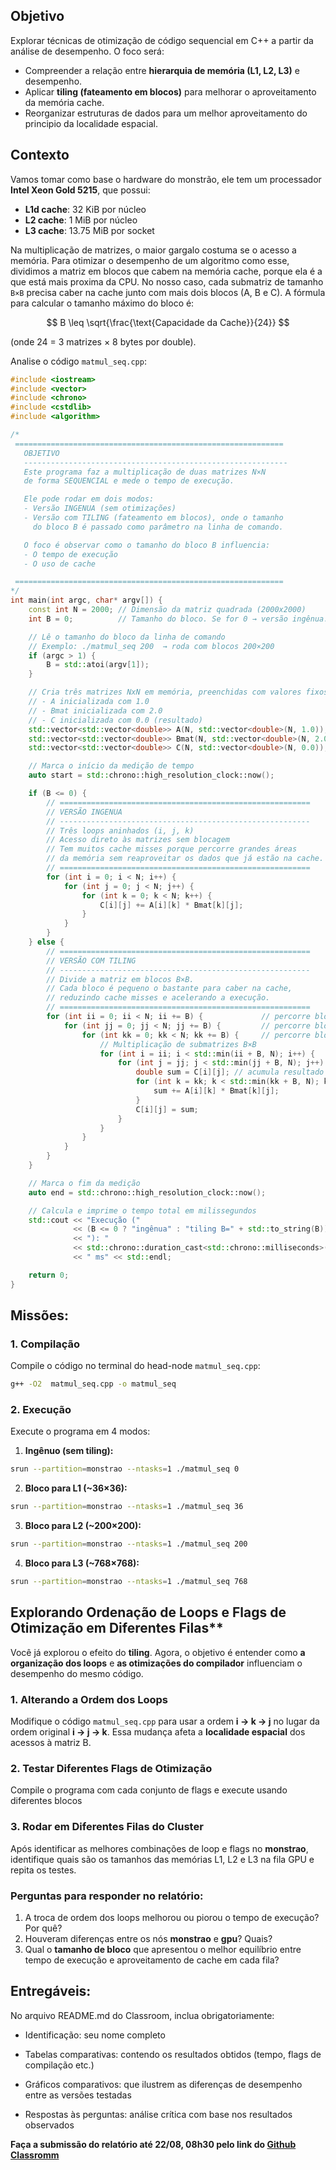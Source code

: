 
## Objetivo
Explorar técnicas de otimização de código sequencial em C++ a partir da análise de desempenho.
O foco será:

* Compreender a relação entre **hierarquia de memória (L1, L2, L3)** e desempenho.
* Aplicar **tiling (fateamento em blocos)** para melhorar o aproveitamento da memória cache.
* Reorganizar estruturas de dados para um melhor aproveitamento do principio da localidade espacial.


##  Contexto

Vamos tomar como base o hardware do monstrão, ele tem um processador **Intel Xeon Gold 5215**, que possui:

* **L1d cache**: 32 KiB por núcleo
* **L2 cache**: 1 MiB por núcleo
* **L3 cache**: 13.75 MiB por socket



Na multiplicação de matrizes, o maior gargalo costuma se o acesso a memória. Para otimizar o desempenho de um algoritmo como esse,  dividimos a matriz em blocos que cabem na memória cache, porque ela é a que está mais proxima da CPU. No nosso caso, cada submatriz de tamanho `B×B` precisa caber na cache junto com mais dois blocos (A, B e C). A fórmula para calcular o tamanho máximo do bloco é:

$$
B \leq \sqrt{\frac{\text{Capacidade da Cache}}{24}}
$$

(onde 24 = 3 matrizes × 8 bytes por double).

Analise o código `matmul_seq.cpp`:

```cpp 
#include <iostream>
#include <vector>
#include <chrono>
#include <cstdlib>
#include <algorithm>

/*
 ============================================================
   OBJETIVO
   -----------------------------------------------------------
   Este programa faz a multiplicação de duas matrizes N×N
   de forma SEQUENCIAL e mede o tempo de execução.

   Ele pode rodar em dois modos:
   - Versão INGENUA (sem otimizações)
   - Versão com TILING (fateamento em blocos), onde o tamanho
     do bloco B é passado como parâmetro na linha de comando.

   O foco é observar como o tamanho do bloco B influencia:
   - O tempo de execução 
   - O uso de cache

 ============================================================
*/
int main(int argc, char* argv[]) {
    const int N = 2000; // Dimensão da matriz quadrada (2000x2000)
    int B = 0;          // Tamanho do bloco. Se for 0 → versão ingênua.

    // Lê o tamanho do bloco da linha de comando
    // Exemplo: ./matmul_seq 200  → roda com blocos 200×200
    if (argc > 1) {
        B = std::atoi(argv[1]);
    }

    // Cria três matrizes NxN em memória, preenchidas com valores fixos
    // - A inicializada com 1.0
    // - Bmat inicializada com 2.0
    // - C inicializada com 0.0 (resultado)
    std::vector<std::vector<double>> A(N, std::vector<double>(N, 1.0));
    std::vector<std::vector<double>> Bmat(N, std::vector<double>(N, 2.0));
    std::vector<std::vector<double>> C(N, std::vector<double>(N, 0.0));

    // Marca o início da medição de tempo
    auto start = std::chrono::high_resolution_clock::now();

    if (B <= 0) {
        // ========================================================
        // VERSÃO INGENUA
        // --------------------------------------------------------
        // Três loops aninhados (i, j, k)
        // Acesso direto às matrizes sem blocagem
        // Tem muitos cache misses porque percorre grandes áreas
        // da memória sem reaproveitar os dados que já estão na cache.
        // ========================================================
        for (int i = 0; i < N; i++) {
            for (int j = 0; j < N; j++) {
                for (int k = 0; k < N; k++) {
                    C[i][j] += A[i][k] * Bmat[k][j];
                }
            }
        }
    } else {
        // ========================================================
        // VERSÃO COM TILING
        // --------------------------------------------------------
        // Divide a matriz em blocos B×B.
        // Cada bloco é pequeno o bastante para caber na cache,
        // reduzindo cache misses e acelerando a execução.
        // ========================================================
        for (int ii = 0; ii < N; ii += B) {             // percorre blocos de linhas
            for (int jj = 0; jj < N; jj += B) {         // percorre blocos de colunas
                for (int kk = 0; kk < N; kk += B) {     // percorre blocos intermediários
                    // Multiplicação de submatrizes B×B
                    for (int i = ii; i < std::min(ii + B, N); i++) {
                        for (int j = jj; j < std::min(jj + B, N); j++) {
                            double sum = C[i][j]; // acumula resultado local
                            for (int k = kk; k < std::min(kk + B, N); k++) {
                                sum += A[i][k] * Bmat[k][j];
                            }
                            C[i][j] = sum;
                        }
                    }
                }
            }
        }
    }

    // Marca o fim da medição
    auto end = std::chrono::high_resolution_clock::now();

    // Calcula e imprime o tempo total em milissegundos
    std::cout << "Execução (" 
              << (B <= 0 ? "ingênua" : "tiling B=" + std::to_string(B)) 
              << "): "
              << std::chrono::duration_cast<std::chrono::milliseconds>(end - start).count()
              << " ms" << std::endl;

    return 0;
}
```
## Missões:

### 1. Compilação

Compile o código no terminal do head-node `matmul_seq.cpp`:

```bash
g++ -O2  matmul_seq.cpp -o matmul_seq
```

### 2. Execução

Execute o programa em 4 modos:

1. **Ingênuo (sem tiling):**

```bash
srun --partition=monstrao --ntasks=1 ./matmul_seq 0
```

2. **Bloco para L1 (~36×36):**

```bash
srun --partition=monstrao --ntasks=1 ./matmul_seq 36
```

3. **Bloco para L2 (~200×200):**

```bash
srun --partition=monstrao --ntasks=1 ./matmul_seq 200
```

4. **Bloco para L3 (~768×768):**

```bash
srun --partition=monstrao --ntasks=1 ./matmul_seq 768
```
## Explorando Ordenação de Loops e Flags de Otimização em Diferentes Filas**

Você já explorou o efeito do **tiling**. Agora, o objetivo é entender como **a organização dos loops** e **as otimizações do compilador** influenciam o desempenho do mesmo código.


### 1. Alterando a Ordem dos Loops

Modifique o código `matmul_seq.cpp` para usar a ordem **i → k → j** no lugar da ordem original **i → j → k**. Essa mudança afeta a **localidade espacial** dos acessos à matriz B.

### 2. Testar Diferentes Flags de Otimização

Compile o programa com cada conjunto de flags e execute usando diferentes blocos

### 3. Rodar em Diferentes Filas do Cluster

Após identificar as melhores combinações de loop e flags no **monstrao**, identifique quais são os tamanhos das memórias L1, L2 e L3 na fila GPU e repita os testes.


### Perguntas para responder no relatório:

1. A troca de ordem dos loops melhorou ou piorou o tempo de execução? Por quê?
2. Houveram diferenças entre os nós **monstrao** e **gpu**? Quais?
3. Qual o **tamanho de bloco** que apresentou o melhor equilíbrio entre tempo de execução e aproveitamento de cache em cada fila?


## Entregáveis:
No arquivo README.md do Classroom, inclua obrigatoriamente:

* Identificação: seu nome completo

* Tabelas comparativas: contendo os resultados obtidos (tempo, flags de compilação etc.)

* Gráficos comparativos: que ilustrem as diferenças de desempenho entre as versões testadas

* Respostas às perguntas: análise crítica com base nos resultados observados 


 **Faça a submissão do relatório até 22/08, 08h30 pelo link do [Github Classromm](https://classroom.github.com/a/DnVGRWYD)**